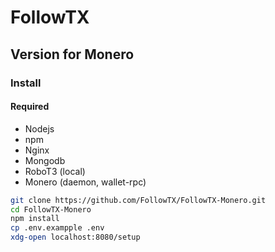 # FollowTX

## Version for Monero

### Install 

#### Required

- Nodejs
- npm
- Nginx
- Mongodb
- RoboT3 (local)
- Monero (daemon, wallet-rpc)

```bash
git clone https://github.com/FollowTX/FollowTX-Monero.git
cd FollowTX-Monero
npm install
cp .env.exampple .env
xdg-open localhost:8080/setup
```

